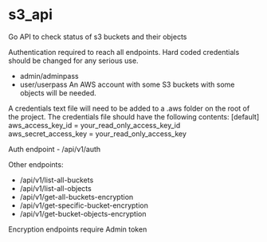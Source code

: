 # s3_api
Go API to check status of s3 buckets and their objects

Authentication required to reach all endpoints.
Hard coded credentials should be changed for any serious use.
  - admin/adminpass
  - user/userpass
An AWS account with some S3 buckets with some objects will be needed.

A credentials text file will need to be added to a .aws folder on the root of the project.
The credentials file should have the following contents:
  [default]
  aws_access_key_id = your_read_only_access_key_id
  aws_secret_access_key = your_read_only_access_key

Auth endpoint - /api/v1/auth

Other endpoints:
  - /api/v1/list-all-buckets
  - /api/v1/list-all-objects
  - /api/v1/get-all-buckets-encryption
  - /api/v1/get-specific-bucket-encryption
  - /api/v1/get-bucket-objects-encryption
  
Encryption endpoints require Admin token

